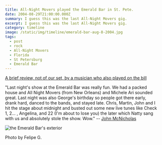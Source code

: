```yaml
---
title: All-Night Movers played the Emerald Bar in St. Pete.
date: 2004-08-29T21:00:00.000Z
summary: I guess this was the last All-Night Movers gig.
excerpt: I guess this was the last All-Night Movers gig.
category: timeline
image: /static/img/timeline/emerald-bar-aug-8-2004.jpg
tags:
  - post
  - rock
  - All-Night Movers
  - Florida
  - St Petersburg
  - Emerald Bar
---
```


[A brief review, not of our set, by a musician who also played on the bill](https://www.jmcnicholas.com/?offset=1330373296000)

"Last night's show at the Emerald Bar was really fun. We had a packed house and All Night Movers (from New Orleans) and Michele Ari sounded great. Last night was also George's birthday so people got there early, drank hard, danced to the bands, and stayed late. Chris, Martin, John and I hit the stage about midnight and busted out some new live tunes like Check 1, 2... , Angelina, and 22 (I'm about to lose you) the later which Natty sang with us and absolutely stole the show. Wow." -- [John McNicholas](https://johnmcnicolas.com)

![the Emerald Bar's exterior](/static/img/timeline/emerald-bar-aug-8-2004.jpg "the Emerald Bar's exterior")
<figcaption>Photo by Felipe G.</figcaption>